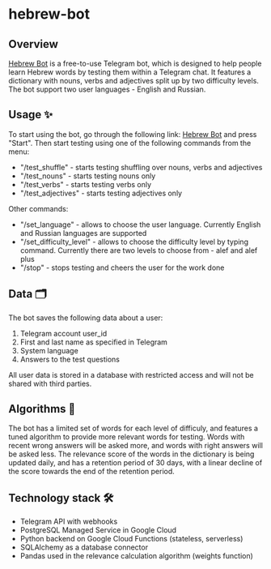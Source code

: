 # hebrew-bot
## Overview
[Hebrew Bot](https://t.me/HebrewTestBot) is a free-to-use Telegram bot, which is designed to help people learn Hebrew words by testing them within a Telegram chat. 
It features a  dictionary with nouns, verbs and adjectives split up by two difficulty levels. The bot support two user languages - English and Russian. 

## Usage ✨
To start using the bot, go through the following link: [Hebrew Bot](https://t.me/HebrewTestBot) and press "Start". 
Then start testing using one of the following commands from the menu:

- "/test_shuffle" - starts testing shuffling over nouns, verbs and adjectives
- "/test_nouns" - starts testing nouns only
- "/test_verbs" - starts testing verbs only
- "/test_adjectives" - starts testing adjectives only

Other commands:

- "/set_language" - allows to choose the user language. Currently English and Russian languages are supported
- "/set_difficulty_level" - allows to choose the difficulty level by typing command. Currently there are two levels to choose from - alef and alef plus
- "/stop" - stops testing and cheers the user for the work done

## Data 🗂
The bot saves the following data about a user:
1. Telegram account user_id
2. First and last name as specified in Telegram
3. System language
4. Answers to the test questions

All user data is stored in a database with restricted access and will not be shared with third parties.

## Algorithms 🎱
The bot has a limited set of words for each level of difficuly, and features a tuned algorithm to provide more relevant words for testing. Words with recent wrong answers will be asked more, and words with right answers will be asked less. The relevance score of the words in the dictionary is being updated daily, and has a retention period of 30 days, with a linear decline of the score towards the end of the retention period.

## Technology stack 🛠
- Telegram API with webhooks
- PostgreSQL Managed Service in Google Cloud
- Python backend on Google Cloud Functions (stateless, serverless)
- SQLAlchemy as a database connector
- Pandas used in the relevance calculation algorithm (weights function)
